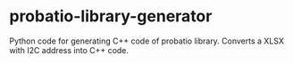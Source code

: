 # probatio-library-generator
Python code for generating C++ code of probatio library. Converts a XLSX with I2C address into C++ code.
